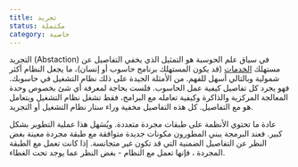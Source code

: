 ```yaml
---
title: تجريد
status: مكتملة
category: خاصية
---
```


التجريد (Abstaction) في سياق علم الحوسبة هو التمثيل الذي يخفي التفاصيل عن مستهلك [الخدمات](/service/) (قد يكون المستهلك برنامج حاسوب أو إنسان)، ما يجعل النظام أكثر شمولية وبالتالي أسهل للفهم.  من الأمثلة الجيدة على ذلك نظام التشغيل في حاسوبك. فهو يجرد كل تفاصيل كيفية عمل الحاسوب. فلست بحاجة لمعرفة أي شئ بخصوص وحدة المعالجة المركزية والذاكرة وكيفية تعامله مع البرامج، فقط تشغل نظام التشغيل ويتعامل هو مع التفاصيل. كل هذه التفاصيل مخفية وراء ستار نظام التشغيل أو التجريد.

عادة ما تحتوي الأنظمة على طبقات مجردة متعددة. ويُسَهل هذا  عملية التطوير بشكل كبير. فعند البرمجة يبني المطورون مكونات جديدة متوافقة مع طبقة مجردة معينة بغض النظر عن التفاصيل الضمنية التي قد تكون غير متجانسة. إذا كانت تعمل مع الطبقة المجردة ، فإنها تعمل مع النظام - بغض النظر عما يوجد تحت الغطاء.
